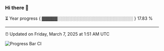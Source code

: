 ### Hi there 👋

⏳ Year progress { ▓▓▓▓▓░░░░░░░░░░░░░░░░░░░░░░░░░ } 17.83 %

---

⏰ Updated on Friday, March 7, 2025 at 1:51 AM UTC

![Progress Bar CI](https://github.com/arthurbuhl/arthurbuhl/workflows/Progress%20Bar%20CI/badge.svg)
